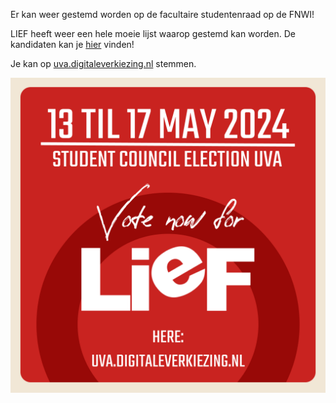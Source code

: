 Er kan weer gestemd worden op de facultaire studentenraad op de FNWI!

LIEF heeft weer een hele moeie lijst waarop gestemd kan worden. De kandidaten kan je [hier](/stem.md) vinden!

Je kan op [uva.digitaleverkiezing.nl](https://uva.digitaleverkiezing.nl) stemmen.

![Stem op LIEF!](/assets/imgs/verkiezingen2024/stem_op_lief.png)

